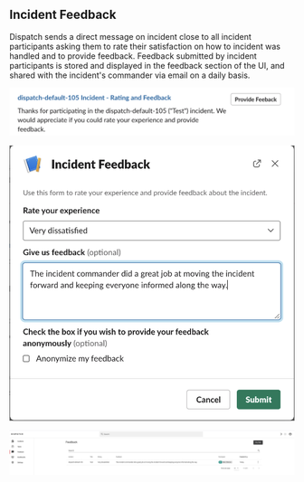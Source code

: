 ## Incident Feedback

Dispatch sends a direct message on incident close to all incident participants asking them to rate their satisfaction on how to incident was handled and to provide feedback. Feedback submitted by incident participants is stored and displayed in the feedback section of the UI, and shared with the incident's commander via email on a daily basis.

![](../.gitbook/assets/user-guide-incident-feedback-conversation-direct-message.png)

![](../.gitbook/assets/user-guide-incident-feedback-conversation-modal.png)

![](../.gitbook/assets/admin-ui-incident-feedback.png)
